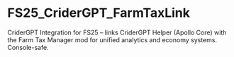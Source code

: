 # FS25_CriderGPT_FarmTaxLink
CriderGPT Integration for FS25 – links CriderGPT Helper (Apollo Core) with the Farm Tax Manager mod for unified analytics and economy systems. Console-safe.

